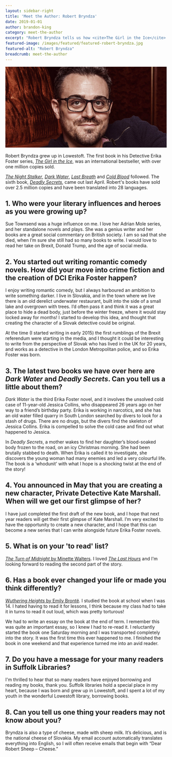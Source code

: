 ```yaml
---
layout: sidebar-right
title: 'Meet the Author: Robert Bryndza'
date: 2019-01-01
author: brandon-king
category: meet-the-author
excerpt: "Robert Bryndza tells us how <cite>The Girl in the Ice</cite> came about and what we can expect from his other books, and shares his love for Lowestoft Library."
featured-image: /images/featured/featured-robert-bryndza.jpg
featured-alt: "Robert Bryndza"
breadcrumb: meet-the-author
---
```


![Robert Bryndza](/images/featured/featured-robert-bryndza.jpg)

Robert Bryndza grew up in Lowestoft. The first book in his Detective Erika Foster series, [<cite>The Girl in the Ice</cite>](https://suffolk.spydus.co.uk/cgi-bin/spydus.exe/ENQ/OPAC/BIBENQ?BRN=2283332), was an international bestseller, with over one million copies sold.

[<cite>The Night Stalker</cite>](https://suffolk.spydus.co.uk/cgi-bin/spydus.exe/ENQ/OPAC/BIBENQ?BRN=2357844), [<cite>Dark Water</cite>](https://suffolk.spydus.co.uk/cgi-bin/spydus.exe/ENQ/OPAC/BIBENQ?BRN=2446850), [<cite>Last Breath</cite>](https://suffolk.spydus.co.uk/cgi-bin/spydus.exe/ENQ/OPAC/BIBENQ?BRN=2277058) and [<cite>Cold Blood</cite>](https://suffolk.spydus.co.uk/cgi-bin/spydus.exe/ENQ/OPAC/BIBENQ?BRN=2358951) followed. The sixth book, [<cite>Deadly Secrets</cite>](https://suffolk.spydus.co.uk/cgi-bin/spydus.exe/ENQ/OPAC/BIBENQ?BRN=2476783), came out last April. Robert's books have sold over 2.5 million copies and have been translated into 28 languages.

## 1. Who were your literary influences and heroes as you were growing up?

Sue Townsend was a huge influence on me. I love her Adrian Mole series, and her standalone novels and plays. She was a genius writer and her books are a great social commentary on British society. I am so sad that she died, when I’m sure she still had so many books to write. I would love to read her take on Brexit, Donald Trump, and the age of social media.

## 2. You started out writing romantic comedy novels. How did your move into crime fiction and the creation of DCI Erika Foster happen?

I enjoy writing romantic comedy, but I always harboured an ambition to write something darker. I live in Slovakia, and in the town where we live there is an old derelict underwater restaurant, built into the side of a small lake and overgrown with trees. I’d often pass it and think it was a great place to hide a dead body, just before the winter freeze, where it would stay locked away for months! I started to develop this idea, and thought that creating the character of a Slovak detective could be original.

At the time (I started writing in early 2015) the first rumblings of the Brexit referendum were starting in the media, and I thought it could be interesting to write from the perspective of Slovak who has lived in the UK for 20 years, and works as a detective in the London Metropolitan police, and so Erika Foster was born.

## 3. The latest two books we have over here are <cite>Dark Water</cite> and <cite>Deadly Secrets</cite>. Can you tell us a little about them?

<cite>Dark Water</cite> is the third Erika Foster novel, and it involves the unsolved cold case of 11-year-old Jessica Collins, who disappeared 26 years ago on her way to a friend’s birthday party. Erika is working in narcotics, and she has an old water filled quarry in South London searched by divers to look for a stash of drugs. There are no drugs, but the divers find the skeleton of Jessica Collins. Erika is compelled to solve the cold case and find out what happened to Jessica.  

In <cite>Deadly Secrets</cite>, a mother wakes to find her daughter’s blood-soaked body frozen to the road, on an icy Christmas morning. She had been brutally stabbed to death. When Erika is called it to investigate, she discovers the young woman had many enemies and led a very colourful life. The book is a ‘whodunit’ with what I hope is a shocking twist at the end of the story!

## 4. You announced in May that you are creating a new character, Private Detective Kate Marshall. When will we get our first glimpse of her?

I have just completed the first draft of the new book, and I hope that next year readers will get their first glimpse of Kate Marshall. I’m very excited to have the opportunity to create a new character, and I hope that this can become a new series that I can write alongside future Erika Foster novels.

## 5. What is on your 'to read' list?

[<cite>The Turn of Midnight</cite> by Minette Walters](https://suffolk.spydus.co.uk/cgi-bin/spydus.exe/ENQ/OPAC/BIBENQ?BRN=2447456). I loved [<cite>The Last Hours</cite>](https://suffolk.spydus.co.uk/cgi-bin/spydus.exe/ENQ/OPAC/BIBENQ?BRN=2378788) and I'm looking forward to reading the second part of the story.

## 6. Has a book ever changed your life or made you think differently?

[<cite>Wuthering Heights</cite> by Emily Brontë](https://suffolk.spydus.co.uk/cgi-bin/spydus.exe/ENQ/OPAC/BIBENQ?BRN=2167071). I studied the book at school when I was 14. I hated having to read it for lessons, I think because my class had to take it in turns to read it out loud, which was pretty torturous!

We had to write an essay on the book at the end of term. I remember this was quite an important essay, so I knew I had to re-read it. I reluctantly started the book one Saturday morning and I was transported completely into the story. It was the first time this ever happened to me. I finished the book in one weekend and that experience turned me into an avid reader.

## 7. Do you have a message for your many readers in Suffolk Libraries?

I'm thrilled to hear that so many readers have enjoyed borrowing and reading my books, thank you. Suffolk libraries hold a special place in my heart, because I was born and grew up in Lowestoft, and I spent a lot of my youth in the wonderful Lowestoft library, borrowing books.

## 8. Can you tell us one thing your readers may not know about you?

Bryndza is also a type of cheese, made with sheep milk. It’s delicious, and is the national cheese of Slovakia. My email account automatically translates everything into English, so I will often receive emails that begin with “Dear Robert Sheep – Cheese.”
